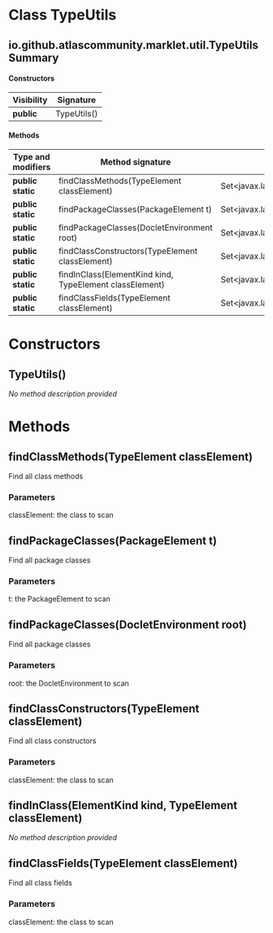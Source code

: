 Class TypeUtils
===============


io.github.atlascommunity.marklet.util.TypeUtils Summary
-------
#### Constructors
| Visibility | Signature   |
| ---------- | ----------- |
| **public** | TypeUtils() |
#### Methods
| Type and modifiers | Method signature                                        | Return type                                     |
| ------------------ | ------------------------------------------------------- | ----------------------------------------------- |
| **public static**  | findClassMethods(TypeElement classElement)              | Set<javax.lang.model.element.ExecutableElement> |
| **public static**  | findPackageClasses(PackageElement t)                    | Set<javax.lang.model.element.TypeElement>       |
| **public static**  | findPackageClasses(DocletEnvironment root)              | Set<javax.lang.model.element.TypeElement>       |
| **public static**  | findClassConstructors(TypeElement classElement)         | Set<javax.lang.model.element.ExecutableElement> |
| **public static**  | findInClass(ElementKind kind, TypeElement classElement) | Set<javax.lang.model.element.Element>           |
| **public static**  | findClassFields(TypeElement classElement)               | Set<javax.lang.model.element.VariableElement>   |

Constructors
============
TypeUtils()
-----------
*No method description provided*



Methods
=======
findClassMethods(TypeElement classElement)
------------------------------------------
Find all class methods

### Parameters

classElement: the class to scan


findPackageClasses(PackageElement t)
------------------------------------
Find all package classes

### Parameters

t: the PackageElement to scan


findPackageClasses(DocletEnvironment root)
------------------------------------------
Find all package classes

### Parameters

root: the DocletEnvironment to scan


findClassConstructors(TypeElement classElement)
-----------------------------------------------
Find all class constructors

### Parameters

classElement: the class to scan


findInClass(ElementKind kind, TypeElement classElement)
-------------------------------------------------------
*No method description provided*


findClassFields(TypeElement classElement)
-----------------------------------------
Find all class fields

### Parameters

classElement: the class to scan



